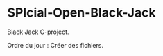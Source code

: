 SPIcial-Open-Black-Jack
=======================

Black Jack C-project.

Ordre du jour : Créer des fichiers.
